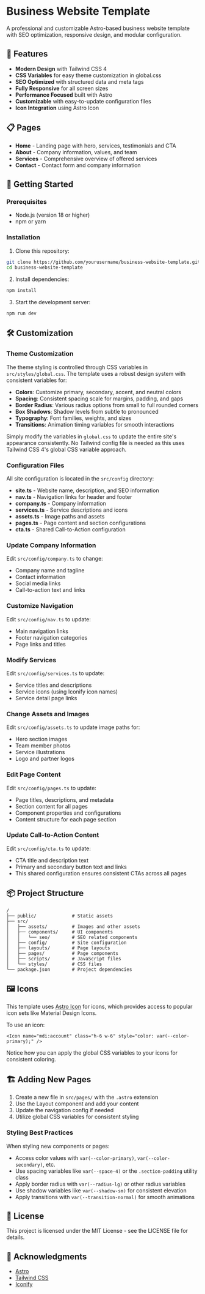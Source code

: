 # Business Website Template

A professional and customizable Astro-based business website template with SEO optimization, responsive design, and modular configuration.

## 🚀 Features

- **Modern Design** with Tailwind CSS 4
- **CSS Variables** for easy theme customization in global.css
- **SEO Optimized** with structured data and meta tags
- **Fully Responsive** for all screen sizes
- **Performance Focused** built with Astro
- **Customizable** with easy-to-update configuration files
- **Icon Integration** using Astro Icon

## 📋 Pages

- **Home** - Landing page with hero, services, testimonials and CTA
- **About** - Company information, values, and team
- **Services** - Comprehensive overview of offered services
- **Contact** - Contact form and company information

## 🔧 Getting Started

### Prerequisites

- Node.js (version 18 or higher)
- npm or yarn

### Installation

1. Clone this repository:
```bash
git clone https://github.com/yourusername/business-website-template.git
cd business-website-template
```

2. Install dependencies:
```bash
npm install
```

3. Start the development server:
```bash
npm run dev
```

## 🛠️ Customization

### Theme Customization

The theme styling is controlled through CSS variables in `src/styles/global.css`. The template uses a robust design system with consistent variables for:

- **Colors**: Customize primary, secondary, accent, and neutral colors
- **Spacing**: Consistent spacing scale for margins, padding, and gaps
- **Border Radius**: Various radius options from small to full rounded corners
- **Box Shadows**: Shadow levels from subtle to pronounced
- **Typography**: Font families, weights, and sizes
- **Transitions**: Animation timing variables for smooth interactions

Simply modify the variables in `global.css` to update the entire site's appearance consistently. No Tailwind config file is needed as this uses Tailwind CSS 4's global CSS variable approach.

### Configuration Files

All site configuration is located in the `src/config` directory:

- **site.ts** - Website name, description, and SEO information
- **nav.ts** - Navigation links for header and footer
- **company.ts** - Company information
- **services.ts** - Service descriptions and icons
- **assets.ts** - Image paths and assets
- **pages.ts** - Page content and section configurations
- **cta.ts** - Shared Call-to-Action configuration

### Update Company Information

Edit `src/config/company.ts` to change:

- Company name and tagline
- Contact information
- Social media links
- Call-to-action text and links

### Customize Navigation

Edit `src/config/nav.ts` to update:

- Main navigation links
- Footer navigation categories
- Page links and titles

### Modify Services

Edit `src/config/services.ts` to update:

- Service titles and descriptions
- Service icons (using Iconify icon names)
- Service detail page links

### Change Assets and Images

Edit `src/config/assets.ts` to update image paths for:

- Hero section images
- Team member photos
- Service illustrations
- Logo and partner logos

### Edit Page Content

Edit `src/config/pages.ts` to update:

- Page titles, descriptions, and metadata
- Section content for all pages
- Component properties and configurations
- Content structure for each page section

### Update Call-to-Action Content

Edit `src/config/cta.ts` to update:

- CTA title and description text
- Primary and secondary button text and links
- This shared configuration ensures consistent CTAs across all pages

## 📦 Project Structure

```
/
├── public/             # Static assets
├── src/
│   ├── assets/         # Images and other assets
│   ├── components/     # UI components
│   │   └── seo/        # SEO related components
│   ├── config/         # Site configuration
│   ├── layouts/        # Page layouts
│   ├── pages/          # Page components
│   ├── scripts/        # JavaScript files
│   └── styles/         # CSS files
└── package.json        # Project dependencies
```

## 🖼️ Icons

This template uses [Astro Icon](https://github.com/natemoo-re/astro-icon) for icons, which provides access to popular icon sets like Material Design Icons.

To use an icon:

```astro
<Icon name="mdi:account" class="h-6 w-6" style="color: var(--color-primary);" />
```

Notice how you can apply the global CSS variables to your icons for consistent coloring.

## 🏗️ Adding New Pages

1. Create a new file in `src/pages/` with the `.astro` extension
2. Use the Layout component and add your content
3. Update the navigation config if needed
4. Utilize global CSS variables for consistent styling

### Styling Best Practices

When styling new components or pages:
- Access color values with `var(--color-primary)`, `var(--color-secondary)`, etc.
- Use spacing variables like `var(--space-4)` or the `.section-padding` utility class
- Apply border radius with `var(--radius-lg)` or other radius variables
- Use shadow variables like `var(--shadow-sm)` for consistent elevation
- Apply transitions with `var(--transition-normal)` for smooth animations

## 📝 License

This project is licensed under the MIT License - see the LICENSE file for details.

## 🙏 Acknowledgments

- [Astro](https://astro.build/)
- [Tailwind CSS](https://tailwindcss.com/)
- [Iconify](https://iconify.design/)